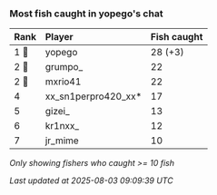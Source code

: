 ### Most fish caught in yopego's chat

| Rank  | Player              | Fish caught |
|:------|:--------------------|:------------|
| 1 🥇  | yopego              | 28 (+3)     |
| 2 🥈  | grumpo_             | 22          |
| 2 🥈  | mxrio41             | 22          |
| 4     | xx_sn1perpro420_xx* | 17          |
| 5     | gizei_              | 13          |
| 6     | kr1nxx_             | 12          |
| 7     | jr_mime             | 10          |

_Only showing fishers who caught >= 10 fish_

_Last updated at 2025-08-03 09:09:39 UTC_